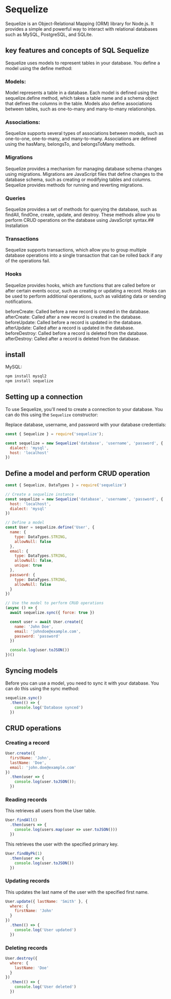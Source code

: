 # Sequelize
Sequelize is an Object-Relational Mapping (ORM) library for Node.js.
It provides a simple and powerful way to interact with relational databases such as MySQL, PostgreSQL, and SQLite.

## key features and concepts of SQL Sequelize
Sequelize uses models to represent tables in your database.
You define a model using the define method:

### Models:
Model represents a table in a database. Each model is defined using the sequelize.define method, which takes a table name and a schema object that defines the columns in the table. Models also define associations between tables, such as one-to-many and many-to-many relationships.
### Associations:
Sequelize supports several types of associations between models, such as one-to-one, one-to-many, and many-to-many. Associations are defined using the hasMany, belongsTo, and belongsToMany methods.
### Migrations
Sequelize provides a mechanism for managing database schema changes using migrations. Migrations are JavaScript files that define changes to the database schema, such as creating or modifying tables and columns. Sequelize provides methods for running and reverting migrations.
### Queries
Sequelize provides a set of methods for querying the database, such as findAll, findOne, create, update, and destroy. These methods allow you to perform CRUD operations on the database using JavaScript syntax.## Installation
### Transactions
Sequelize supports transactions, which allow you to group multiple database operations into a single transaction that can be rolled back if any of the operations fail.

### Hooks
Sequelize provides hooks, which are functions that are called before or after certain events occur, such as creating or updating a record. Hooks can be used to perform additional operations, such as validating data or sending notifications.

beforeCreate: Called before a new record is created in the database.
afterCreate: Called after a new record is created in the database.
beforeUpdate: Called before a record is updated in the database.
afterUpdate: Called after a record is updated in the database.
beforeDestroy: Called before a record is deleted from the database.
afterDestroy: Called after a record is deleted from the database.

## install
MySQL:
```bash
npm install mysql2
npm install sequelize

```

## Setting up a connection

To use Sequelize, you'll need to create a connection to your database.
You can do this using the `Sequelize` constructor:

Replace database, username, and password with your database credentials:
```javascript
const { Sequelize } = require('sequelize');

const sequelize = new Sequelize('database', 'username', 'password', {
  dialect: 'mysql',
  host: 'localhost'
})
```

## Define a model and perform CRUD operation

```javascript
const { Sequelize, DataTypes } = require('sequelize')

// Create a sequelize instance
const sequelize = new Sequelize('database', 'username', 'password', {
  host: 'localhost',
  dialect: 'mysql'
})

// Define a model
const User = sequelize.define('User', {
  name: {
    type: DataTypes.STRING,
    allowNull: false
  },
  email: {
    type: DataTypes.STRING,
    allowNull: false,
    unique: true
  },
  password: {
    type: DataTypes.STRING,
    allowNull: false
  }
})

// Use the model to perform CRUD operations
(async () => {
  await sequelize.sync({ force: true })

  const user = await User.create({
    name: 'John Doe',
    email: 'johndoe@example.com',
    password: 'password'
  })

  console.log(user.toJSON())
})()

```

## Syncing models
Before you can use a model, you need to sync it with your database. You can do this using the sync method:
```javascript
sequelize.sync()
  .then(() => {
    console.log('Database synced')
  })
```

## CRUD operations

### Creating a record
```javascript
User.create({
  firstName: 'John',
  lastName: 'Doe',
  email: 'john.doe@example.com'
})
  .then(user => {
    console.log(user.toJSON());
  })
```

### Reading records
This retrieves all users from the User table.

```javascript
User.findAll()
  .then(users => {
    console.log(users.map(user => user.toJSON()))
  })

```
This retrieves the user with the specified primary key.

```javascript
User.findByPk(1)
  .then(user => {
    console.log(user.toJSON())
  })

```
### Updating records
This updates the last name of the user with the specified first name.

```javascript
User.update({ lastName: 'Smith' }, {
  where: {
    firstName: 'John'
  }
})
  .then(() => {
    console.log('User updated')
  })

```
### Deleting records

```javascript
User.destroy({
  where: {
    lastName: 'Doe'
  }
})
  .then(() => {
    console.log('User deleted')
  })

```